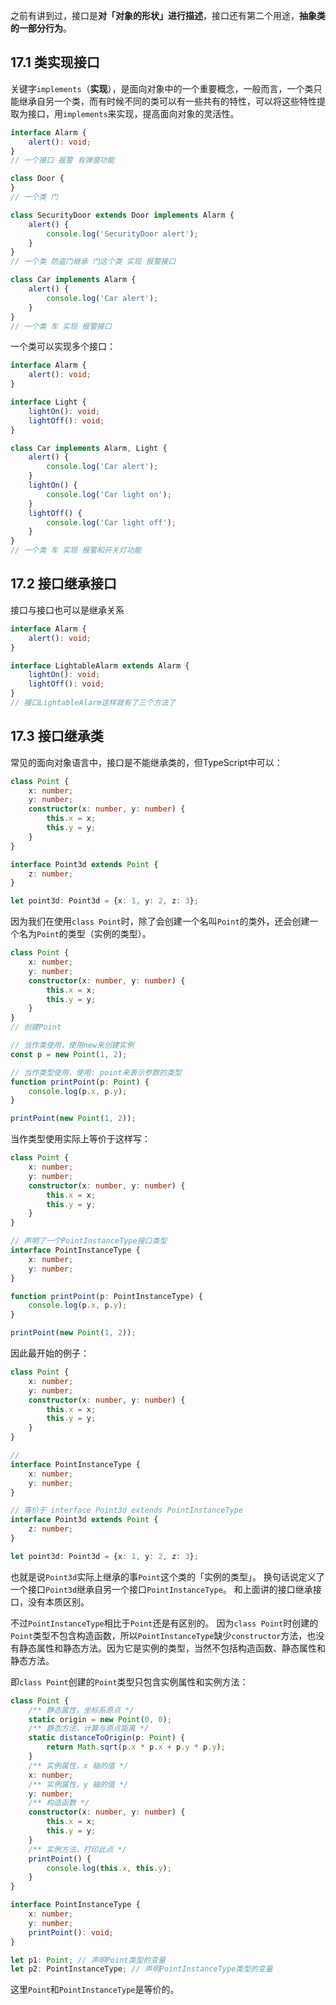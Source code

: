 之前有讲到过，接口是**对「对象的形状」进行描述**，接口还有第二个用途，**抽象类的一部分行为**。
​

## 17.1 类实现接口
关键字`implements`（**实现**），是面向对象中的一个重要概念，一般而言，一个类只能继承自另一个类，而有时候不同的类可以有一些共有的特性，可以将这些特性提取为接口，用`implements`来实现，提高面向对象的灵活性。
```typescript
interface Alarm {
    alert(): void;
}
// 一个接口 报警 有弹窗功能

class Door {
}
// 一个类 门

class SecurityDoor extends Door implements Alarm {
    alert() {
        console.log('SecurityDoor alert');
    }
}
// 一个类 防盗门继承 门这个类 实现 报警接口

class Car implements Alarm {
    alert() {
        console.log('Car alert');
    }
}
// 一个类 车 实现 报警接口
```


一个类可以实现多个接口：
```typescript
interface Alarm {
    alert(): void;
}

interface Light {
    lightOn(): void;
    lightOff(): void;
}

class Car implements Alarm, Light {
    alert() {
        console.log('Car alert');
    }
    lightOn() {
        console.log('Car light on');
    }
    lightOff() {
        console.log('Car light off');
    }
}
// 一个类 车 实现 报警和开关灯功能
```


## 17.2 接口继承接口
接口与接口也可以是继承关系
```typescript
interface Alarm {
    alert(): void;
}

interface LightableAlarm extends Alarm {
    lightOn(): void;
    lightOff(): void;
}
// 接口LightableAlarm这样就有了三个方法了
```


## 17.3 接口继承类
常见的面向对象语言中，接口是不能继承类的，但TypeScript中可以：
```typescript
class Point {
    x: number;
    y: number;
    constructor(x: number, y: number) {
        this.x = x;
        this.y = y;
    }
}

interface Point3d extends Point {
    z: number;
}

let point3d: Point3d = {x: 1, y: 2, z: 3};
```
因为我们在使用`class Point`时，除了会创建一个名叫`Point`的类外，还会创建一个名为`Point`的类型（实例的类型）。
```typescript
class Point {
    x: number;
    y: number;
    constructor(x: number, y: number) {
        this.x = x;
        this.y = y;
    }
}
// 创建Point

// 当作类使用，使用new来创建实例
const p = new Point(1, 2); 

// 当作类型使用，使用: point来表示参数的类型
function printPoint(p: Point) {
    console.log(p.x, p.y);
}

printPoint(new Point(1, 2));
```
当作类型使用实际上等价于这样写：
```typescript
class Point {
    x: number;
    y: number;
    constructor(x: number, y: number) {
        this.x = x;
        this.y = y;
    }
}

// 声明了一个PointInstanceType接口类型
interface PointInstanceType {
    x: number;
    y: number;
}

function printPoint(p: PointInstanceType) {
    console.log(p.x, p.y);
}

printPoint(new Point(1, 2));
```
因此最开始的例子：
```typescript
class Point {
    x: number;
    y: number;
    constructor(x: number, y: number) {
        this.x = x;
        this.y = y;
    }
}

// 
interface PointInstanceType {
    x: number;
    y: number;
}

// 等价于 interface Point3d extends PointInstanceType
interface Point3d extends Point {
    z: number;
}

let point3d: Point3d = {x: 1, y: 2, z: 3};
```
也就是说`Point3d`实际上继承的事`Point`这个类的「实例的类型」。
换句话说定义了一个接口`Point3d`继承自另一个接口`PointInstanceType`。
和上面讲的接口继承接口，没有本质区别。
​

不过`PointInstanceType`相比于`Point`还是有区别的。
因为`class Point`时创建的`Point`类型不包含构造函数，所以`PointInstanceType`缺少`constructor`方法，也没有静态属性和静态方法。因为它是实例的类型，当然不包括构造函数、静态属性和静态方法。
​

即`class Point`创建的`Point`类型只包含实例属性和实例方法：
```typescript
class Point {
    /** 静态属性，坐标系原点 */
    static origin = new Point(0, 0);
    /** 静态方法，计算与原点距离 */
    static distanceToOrigin(p: Point) {
        return Math.sqrt(p.x * p.x + p.y * p.y);
    }
    /** 实例属性，x 轴的值 */
    x: number;
    /** 实例属性，y 轴的值 */
    y: number;
    /** 构造函数 */
    constructor(x: number, y: number) {
        this.x = x;
        this.y = y;
    }
    /** 实例方法，打印此点 */
    printPoint() {
        console.log(this.x, this.y);
    }
}

interface PointInstanceType {
    x: number;
    y: number;
    printPoint(): void;
}

let p1: Point; // 声明Point类型的变量
let p2: PointInstanceType; // 声明PointInstanceType类型的变量
```
这里`Point`和`PointInstanceType`是等价的。
